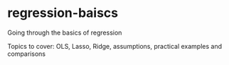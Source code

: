 # regression-baiscs
Going through the basics of regression

Topics to cover: OLS, Lasso, Ridge, assumptions, practical examples and comparisons
